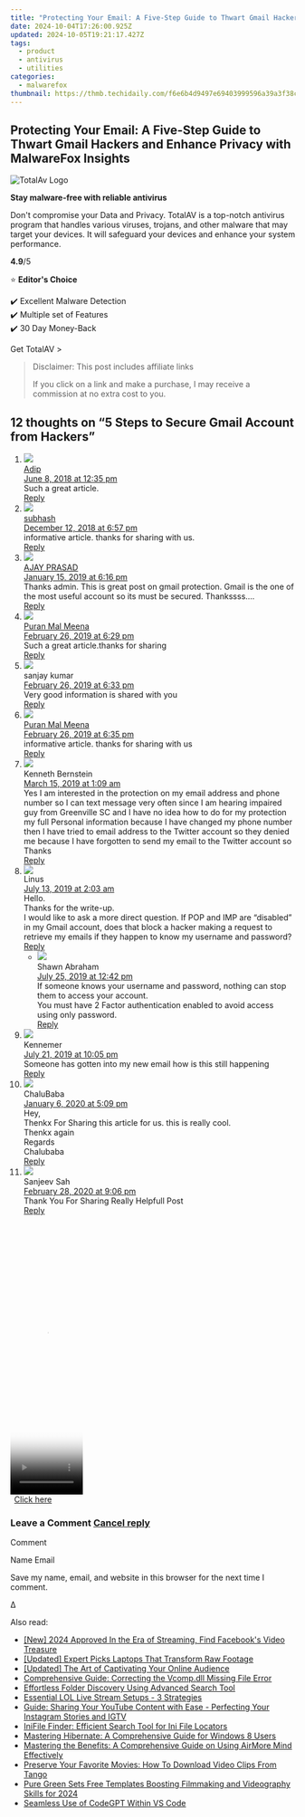 ```yaml
---
title: "Protecting Your Email: A Five-Step Guide to Thwart Gmail Hackers and Enhance Privacy with MalwareFox Insights"
date: 2024-10-04T17:26:00.925Z
updated: 2024-10-05T19:21:17.427Z
tags:
  - product
  - antivirus
  - utilities
categories:
  - malwarefox
thumbnail: https://thmb.techidaily.com/f6e6b4d9497e69403999596a39a3f38ca99f274b0d3eeb6c66835e6a03fad9ac.jpg
---
```


## Protecting Your Email: A Five-Step Guide to Thwart Gmail Hackers and Enhance Privacy with MalwareFox Insights

![TotalAv Logo](https://www.malwarefox.com/wp-content/uploads/2024/02/totalav-svg.webp "totalav-svg")

**Stay malware-free with reliable antivirus**

Don't compromise your Data and Privacy. TotalAV is a top-notch antivirus program that handles various viruses, trojans, and other malware that may target your devices. It will safeguard your devices and enhance your system performance.

**4.9**/5

⭐ **Editor's Choice**

✔️ Excellent Malware Detection  
✔️ Multiple set of Features  
✔️ 30 Day Money-Back

[](https://tools.techidaily.com/malwarefox/products/) Get TotalAV > 

>  Disclaimer: This post includes affiliate links
>
>  If you click on a link and make a purchase, I may receive a commission at no extra cost to you.
>

## 12 thoughts on “5 Steps to Secure Gmail Account from Hackers”

1. ![](https://secure.gravatar.com/avatar/003f6e9e2b751a9ddb7753d9c20d6f94?s=50&d=mm&r=g)  
[Adip](https://www.futuretricks.in/protect-gmail)  
[June 8, 2018 at 12:35 pm](https://tools.techidaily.com/malwarefox/products/)  
Such a great article.  
[Reply](https://tools.techidaily.com/malwarefox/products/)
2. ![](https://secure.gravatar.com/avatar/a92529fc9e4d712196fbd5da2253c7c8?s=50&d=mm&r=g)  
[subhash](https://www.digitalburp.com/)  
[December 12, 2018 at 6:57 pm](https://tools.techidaily.com/malwarefox/products/)  
informative article. thanks for sharing with us.  
[Reply](https://tools.techidaily.com/malwarefox/products/)
3. ![](https://secure.gravatar.com/avatar/f32ceb07a495f39017eba072f58512f0?s=50&d=mm&r=g)  
[AJAY PRASAD](http://arabiangaming.tk/)  
[January 15, 2019 at 6:16 pm](https://tools.techidaily.com/malwarefox/products/)  
Thanks admin. This is great post on gmail protection. Gmail is the one of the most useful account so its must be secured. Thankssss….  
[Reply](https://tools.techidaily.com/malwarefox/products/)
4. ![](https://secure.gravatar.com/avatar/61cfa455a2ab3839b2246a3a3e70e4eb?s=50&d=mm&r=g)  
[Puran Mal Meena](http://www.aaiyesikhe.com)  
[February 26, 2019 at 6:29 pm](https://tools.techidaily.com/malwarefox/products/)  
Such a great article.thanks for sharing  
[Reply](https://tools.techidaily.com/malwarefox/products/)
5. ![](https://secure.gravatar.com/avatar/e13995eab41aafa65ba608f6888d2b7b?s=50&d=mm&r=g)  
sanjay kumar  
[February 26, 2019 at 6:33 pm](https://tools.techidaily.com/malwarefox/products/)  
Very good information is shared with you  
[Reply](https://tools.techidaily.com/malwarefox/products/)
6. ![](https://secure.gravatar.com/avatar/61cfa455a2ab3839b2246a3a3e70e4eb?s=50&d=mm&r=g)  
[Puran Mal Meena](http://www.aaiyesikhe.com)  
[February 26, 2019 at 6:35 pm](https://tools.techidaily.com/malwarefox/products/)  
informative article. thanks for sharing with us  
[Reply](https://tools.techidaily.com/malwarefox/products/)
7. ![](https://secure.gravatar.com/avatar/f1e49bc2d5af0bfaaa12560db5ac6e0c?s=50&d=mm&r=g)  
Kenneth Bernstein  
[March 15, 2019 at 1:09 am](https://tools.techidaily.com/malwarefox/products/)  
Yes I am interested in the protection on my email address and phone number so I can text message very often since I am hearing impaired guy from Greenville SC and I have no idea how to do for my protection my full Personal information because I have changed my phone number then I have tried to email address to the Twitter account so they denied me because I have forgotten to send my email to the Twitter account so Thanks  
[Reply](https://tools.techidaily.com/malwarefox/products/)
8. ![](https://secure.gravatar.com/avatar/a691b520a6dbe815d23ba6b2a17cf483?s=50&d=mm&r=g)  
Linus  
[July 13, 2019 at 2:03 am](https://tools.techidaily.com/malwarefox/products/)  
Hello.  
Thanks for the write-up.  
I would like to ask a more direct question. If POP and IMP are “disabled” in my Gmail account, does that block a hacker making a request to retrieve my emails if they happen to know my username and password?  
[Reply](https://tools.techidaily.com/malwarefox/products/)  
   * ![](https://secure.gravatar.com/avatar/85929922e25d4bbc528a838420943841?s=50&d=mm&r=g)  
   Shawn Abraham  
   [July 25, 2019 at 12:42 pm](https://tools.techidaily.com/malwarefox/products/)  
   If someone knows your username and password, nothing can stop them to access your account.  
   You must have 2 Factor authentication enabled to avoid access using only password.  
   [Reply](https://tools.techidaily.com/malwarefox/products/)
9. ![](https://secure.gravatar.com/avatar/1508b88bcc748fb75199f5c00d192a40?s=50&d=mm&r=g)  
Kennemer  
[July 21, 2019 at 10:05 pm](https://tools.techidaily.com/malwarefox/products/)  
Someone has gotten into my new email how is this still happening  
[Reply](https://tools.techidaily.com/malwarefox/products/)
10. ![](https://secure.gravatar.com/avatar/ce3023d59c01510f6f0bbeb7795fef45?s=50&d=mm&r=g)  
ChaluBaba  
[January 6, 2020 at 5:09 pm](https://tools.techidaily.com/malwarefox/products/)  
Hey,  
Thenkx For Sharing this article for us. this is really cool.  
Thenkx again  
Regards  
Chalubaba  
[Reply](https://tools.techidaily.com/malwarefox/products/)
11. ![](https://secure.gravatar.com/avatar/80bb3725350843a67c5860cc576709bd?s=50&d=mm&r=g)  
Sanjeev Sah  
[February 28, 2020 at 9:06 pm](https://tools.techidaily.com/malwarefox/products/)  
Thank You For Sharing Really Helpfull Post  
[Reply](https://tools.techidaily.com/malwarefox/products/)

<!-- affiliate ads begin -->
<span id="1993647">
					<video width="128" height="480" style="cursor:pointer"
           poster="//a.impactradius-go.com/display-clicktoplayimage/1993647.png"
           onclick="if(!this.playClicked){this.play();this.setAttribute('controls',true);this.playClicked=true;}">
	   <source src="//a.impactradius-go.com/display-ad/22993-1993647">
	   <img src="//a.impactradius-go.com/display-clicktoplayimage/1993647.png" style="border: none; height: 100%; width: 100%; object-fit: contain">
	</video>
	<div style="width:80px;text-align:center"><a href="javascript:window.open(decodeURIComponent('https%3A%2F%2Fhomestyler.sjv.io%2Fc%2F5597632%2F1993647%2F22993'), '_blank');void(0);">Click here</a></div>
</span>
<img height="0" width="0" src="https://imp.pxf.io/i/5597632/1993647/22993" style="position:absolute;visibility:hidden;" border="0" />
<!-- affiliate ads end -->

### Leave a Comment [Cancel reply](https://tools.techidaily.com/malwarefox/products/)

Comment

Name Email 

Save my name, email, and website in this browser for the next time I comment.

Δ

<ins class="adsbygoogle"
     style="display:block"
     data-ad-format="autorelaxed"
     data-ad-client="ca-pub-7571918770474297"
     data-ad-slot="1223367746"></ins>

<ins class="adsbygoogle"
     style="display:block"
     data-ad-client="ca-pub-7571918770474297"
     data-ad-slot="8358498916"
     data-ad-format="auto"
     data-full-width-responsive="true"></ins>

<span class="atpl-alsoreadstyle">Also read:</span>
<div><ul>
<li><a href="https://facebook-video-content.techidaily.com/new-2024-approved-in-the-era-of-streaming-find-facebooks-video-treasure/"><u>[New] 2024 Approved In the Era of Streaming, Find Facebook's Video Treasure</u></a></li>
<li><a href="https://facebook-video-footage.techidaily.com/updated-expert-picks-laptops-that-transform-raw-footage/"><u>[Updated] Expert Picks Laptops That Transform Raw Footage</u></a></li>
<li><a href="https://some-skills.techidaily.com/updated-the-art-of-captivating-your-online-audience/"><u>[Updated] The Art of Captivating Your Online Audience</u></a></li>
<li><a href="https://tech-renaissance.techidaily.com/comprehensive-guide-correcting-the-vcompdll-missing-file-error/"><u>Comprehensive Guide: Correcting the Vcomp.dll Missing File Error</u></a></li>
<li><a href="https://fox-zero.techidaily.com/effortless-folder-discovery-using-advanced-search-tool/"><u>Effortless Folder Discovery Using Advanced Search Tool</u></a></li>
<li><a href="https://remote-screen-capture.techidaily.com/essential-lol-live-stream-setups-3-strategies/"><u>Essential LOL Live Stream Setups - 3 Strategies</u></a></li>
<li><a href="https://fox-zero.techidaily.com/guide-sharing-your-youtube-content-with-ease-perfecting-your-instagram-stories-and-igtv/"><u>Guide: Sharing Your YouTube Content with Ease - Perfecting Your Instagram Stories and IGTV</u></a></li>
<li><a href="https://fox-zero.techidaily.com/inifile-finder-efficient-search-tool-for-ini-file-locators/"><u>IniFile Finder: Efficient Search Tool for Ini File Locators</u></a></li>
<li><a href="https://fox-zero.techidaily.com/mastering-hibernate-a-comprehensive-guide-for-windows-8-users/"><u>Mastering Hibernate: A Comprehensive Guide for Windows 8 Users</u></a></li>
<li><a href="https://fox-zero.techidaily.com/mastering-the-benefits-a-comprehensive-guide-on-using-airmore-mind-effectively/"><u>Mastering the Benefits: A Comprehensive Guide on Using AirMore Mind Effectively</u></a></li>
<li><a href="https://fox-zero.techidaily.com/preserve-your-favorite-movies-how-to-download-video-clips-from-tango/"><u>Preserve Your Favorite Movies: How To Download Video Clips From Tango</u></a></li>
<li><a href="https://extra-guidance.techidaily.com/pure-green-sets-free-templates-boosting-filmmaking-and-videography-skills-for-2024/"><u>Pure Green Sets Free Templates Boosting Filmmaking and Videography Skills for 2024</u></a></li>
<li><a href="https://tech-savvy.techidaily.com/seamless-use-of-codegpt-within-vs-code/"><u>Seamless Use of CodeGPT Within VS Code</u></a></li>
</ul></div>

